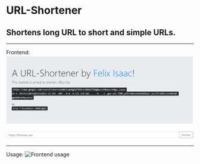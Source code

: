 # URL-Shortener

## Shortens long URL to short and simple URLs.

---

Frontend:
![Frontend page](images/frontend.PNG "Frontend image")

---

Usage:
![Frontend usage](https://gyazo.com/0553ff2418234d002410cec2e5bcc5f9 "Frontend usage")
